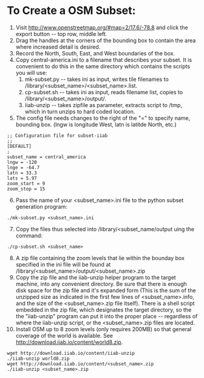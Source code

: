 # To Create a OSM Subset:
1. Visit http://www.openstreetmap.org/#map=2/17.6/-78.8 and click the export button -- top row, middle left.
1. Drag the handles at the corners of the bounding box to contain the area where increased detail is desired.
1. Record the North, South, East, and West boundaries of the box.
1. Copy central-america.ini to a filename that describes your subset. It is convenient to do this in the same directory which contains the scripts you will use:
     1. mk-subset.py -- takes ini as input, writes tile filenames to /library/<subset_name>/<subset_name>.list.
     1. cp-subset.sh -- takes ini as input, reads filename list, copies to /library/<subset_name>/output/.
     1. iiab-unzip -- takes zipfile as parameter, extracts script to /tmp, which in turn unzips to hard coded location.
1. The config file needs changes to the right of the "=" to specify name, bounding box. (lngw is longitude West, latn is latitde North, etc.)
~~~
;; Configuration file for subset-iiab
;;
[DEFAULT]
;
subset_name = central_america
lngw = -120
lnge = -64.7
latn = 33.3
lats = 5.97
zoom_start = 9
zoom_stop = 15
~~~
6. Pass the name of your <subset_name>.ini file to the python subset generation program:
~~~ 
./mk-subset.py <subset_name>.ini
~~~
7. Copy the files thus selected into /library/<subset_name/output uing the command:
~~~
./cp-subset.sh <subset_name>
~~~
8. A zip file containing the zoom levels that lie within the bounday box specified in the ini file will be found at /library/<subset_name>/output/<subset_name>.zip
9. Copy the zip file and the iiab-unzip helper program to the target machine, into any convenient directory. Be sure that there is enough disk space for the zip file and it's expanded form (This is the sum of the unzipped size as indicated in the first few lines of <subset_name>.info, and the size of the <subset_name>.zip file itself).
There is a shell script embedded in the zip file, which designates the target directory, so the the "iiab-unzip" program can put it into the proper place -- regardless of where the iiab-unzip script, or the <subset_name>.zip files are located.
10. Install OSM up to 8 zoom levels (only requires 200MB) so that general coverage of the world is available. See http://download.iiab.io/content/world8.zip.
~~~
wget http://download.iiab.io/content/iiab-unzip
./iiab-unzip world8.zip
wget http://download.iiab.io/content/<subset_name>.zip
./iiab-unzip <subset_name>.zip
~~~

